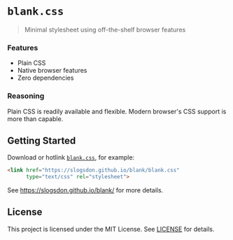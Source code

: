 # `blank.css`

> Minimal stylesheet using off-the-shelf browser features

### Features

- Plain CSS
- Native browser features
- Zero dependencies

### Reasoning

Plain CSS is readily available and flexible. Modern browser's CSS support is more than capable.

## Getting Started

Download or hotlink [`blank.css`](blank.css), for example:

```html
<link href="https://slogsdon.github.io/blank/blank.css"
      type="text/css" rel="stylesheet">
```

See <https://slogsdon.github.io/blank/> for more details.

## License

This project is licensed under the MIT License. See [LICENSE](LICENSE) for details.
